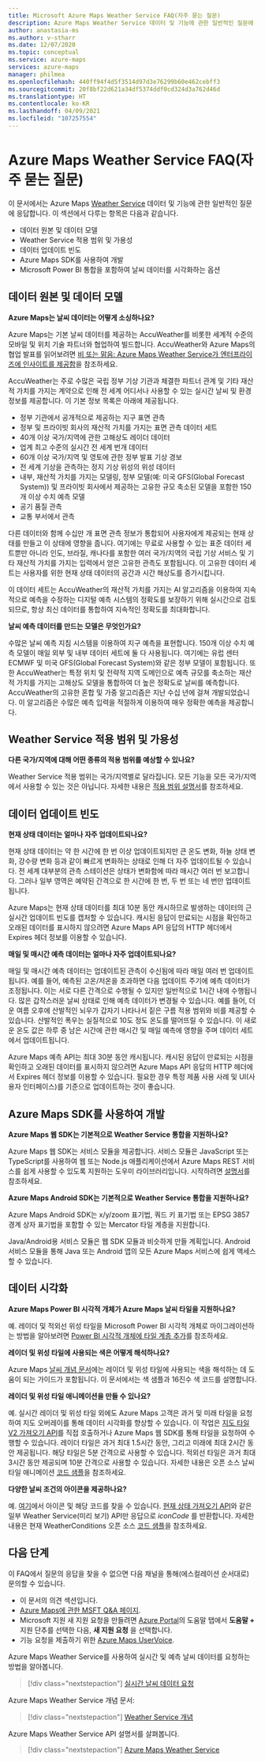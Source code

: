 ```yaml
---
title: Microsoft Azure Maps Weather Service FAQ(자주 묻는 질문)
description: Azure Maps Weather Service 데이터 및 기능에 관한 일반적인 질문에 대한 응답을 찾습니다.
author: anastasia-ms
ms.author: v-stharr
ms.date: 12/07/2020
ms.topic: conceptual
ms.service: azure-maps
services: azure-maps
manager: philmea
ms.openlocfilehash: 440ff94f4d5f3514d97d3e76299b60e462cebff3
ms.sourcegitcommit: 20f8bf22d621a34df5374ddf0cd324d3a762d46d
ms.translationtype: HT
ms.contentlocale: ko-KR
ms.lasthandoff: 04/09/2021
ms.locfileid: "107257554"
---
```

# <a name="azure-maps-weather-services-frequently-asked-questions-faq"></a>Azure Maps Weather Service FAQ(자주 묻는 질문)

이 문서에서는 Azure Maps [Weather Service](/rest/api/maps/weather) 데이터 및 기능에 관한 일반적인 질문에 응답합니다. 이 섹션에서 다루는 항목은 다음과 같습니다.

* 데이터 원본 및 데이터 모델
* Weather Service 적용 범위 및 가용성
* 데이터 업데이트 빈도
* Azure Maps SDK를 사용하여 개발
* Microsoft Power BI 통합을 포함하여 날씨 데이터를 시각화하는 옵션

## <a name="data-sources-and-data-models"></a>데이터 원본 및 데이터 모델

**Azure Maps는 날씨 데이터는 어떻게 소싱하나요?**

Azure Maps는 기본 날씨 데이터를 제공하는 AccuWeather를 비롯한 세계적 수준의 모바일 및 위치 기술 파트너와 협업하여 빌드합니다. AccuWeather와 Azure Maps의 협업 발표를 읽어보려면 [비 또는 맑음: Azure Maps Weather Service가 엔터프라이즈에 인사이트를 제공함](https://azure.microsoft.com/blog/rain-or-shine-azure-maps-weather-services-will-bring-insights-to-your-enterprise/)을 참조하세요.

AccuWeather는 주로 수많은 국립 정부 기상 기관과 체결한 파트너 관계 및 기타 재산적 가치를 가지는 계약으로 인해 전 세계 어디서나 사용할 수 있는 실시간 날씨 및 환경 정보를 제공합니다. 이 기본 정보 목록은 아래에 제공됩니다.

* 정부 기관에서 공개적으로 제공하는 지구 표면 관측
* 정부 및 프라이빗 회사의 재산적 가치를 가지는 표면 관측 데이터 세트
* 40개 이상 국가/지역에 관한 고해상도 레이더 데이터
* 업계 최고 수준의 실시간 전 세계 번개 데이터
* 60개 이상 국가/지역 및 영토에 관한 정부 발표 기상 경보
* 전 세계 기상을 관측하는 정지 기상 위성의 위성 데이터
* 내부, 재산적 가치를 가지는 모델링, 정부 모델(예: 미국 GFS(Global Forecast System)) 및 프라이빗 회사에서 제공하는 고유한 규모 축소된 모델을 포함한 150개 이상 수치 예측 모델
* 공기 품질 관측
* 교통 부서에서 관측

다른 데이터와 함께 수십만 개 표면 관측 정보가 통합되어 사용자에게 제공되는 현재 상태를 만들고 이 상태에 영향을 줍니다. 여기에는 무료로 사용할 수 있는 표준 데이터 세트뿐만 아니라 인도, 브라질, 캐나다를 포함한 여러 국가/지역의 국립 기상 서비스 및 기타 재산적 가치를 가지는 입력에서 얻은 고유한 관측도 포함됩니다. 이 고유한 데이터 세트는 사용자를 위한 현재 상태 데이터의 공간과 시간 해상도를 증가시킵니다. 

이 데이터 세트는 AccuWeather의 재산적 가치를 가지는 AI 알고리즘을 이용하여 지속적으로 예측을 수정하는 디지털 예측 시스템의 정확도를 보장하기 위해 실시간으로 검토되므로, 항상 최신 데이터를 통합하여 지속적인 정확도를 최대화합니다.

**날씨 예측 데이터를 만드는 모델은 무엇인가요?**

수많은 날씨 예측 지침 시스템을 이용하여 지구 예측을 표현합니다. 150개 이상 수치 예측 모델이 매일 외부 및 내부 데이터 세트에 둘 다 사용됩니다. 여기에는 유럽 센터 ECMWF 및 미국 GFS(Global Forecast System)와 같은 정부 모델이 포함됩니다. 또한 AccuWeather는 특정 위치 및 전략적 지역 도메인으로 예측 규모를 축소하는 재산적 가치를 가지는 고해상도 모델을 통합하여 더 높은 정확도로 날씨를 예측합니다. AccuWeather의 고유한 혼합 및 가중 알고리즘은 지난 수십 년에 걸쳐 개발되었습니다. 이 알고리즘은 수많은 예측 입력을 적절하게 이용하여 매우 정확한 예측을 제공합니다.

## <a name="weather-services-coverage-and-availability"></a>Weather Service 적용 범위 및 가용성

**다른 국가/지역에 대해 어떤 종류의 적용 범위를 예상할 수 있나요?**

Weather Service 적용 범위는 국가/지역별로 달라집니다. 모든 기능을 모든 국가/지역에서 사용할 수 있는 것은 아닙니다. 자세한 내용은 [적용 범위 설명서](./weather-coverage.md)를 참조하세요.

## <a name="data-update-frequency"></a>데이터 업데이트 빈도

**현재 상태 데이터는 얼마나 자주 업데이트되나요?**

현재 상태 데이터는 약 한 시간에 한 번 이상 업데이트되지만 큰 온도 변화, 하늘 상태 변화, 강수량 변화 등과 같이 빠르게 변화하는 상태로 인해 더 자주 업데이트될 수 있습니다. 전 세계 대부분의 관측 스테이션은 상태가 변화함에 따라 매시간 여러 번 보고합니다. 그러나 일부 영역은 예약된 간격으로 한 시간에 한 번, 두 번 또는 네 번만 업데이트됩니다.  

Azure Maps는 현재 상태 데이터를 최대 10분 동안 캐시하므로 발생하는 데이터의 근 실시간 업데이트 빈도를 캡처할 수 있습니다. 캐시된 응답이 만료되는 시점을 확인하고 오래된 데이터를 표시하지 않으려면 Azure Maps API 응답의 HTTP 헤더에서 Expires 헤더 정보를 이용할 수 있습니다.

**매일 및 매시간 예측 데이터는 얼마나 자주 업데이트되나요?**

매일 및 매시간 예측 데이터는 업데이트된 관측이 수신됨에 따라 매일 여러 번 업데이트됩니다.  예를 들어, 예측된 고온/저온을 초과하면 다음 업데이트 주기에 예측 데이터가 조정됩니다. 이는 서로 다른 간격으로 수행될 수 있지만 일반적으로 1시간 내에 수행됩니다. 많은 갑작스러운 날씨 상태로 인해 예측 데이터가 변경될 수 있습니다. 예를 들어, 더운 여름 오후에 산발적인 뇌우가 갑자기 나타나서 짙은 구름 적용 범위와 비를 제공할 수 있습니다. 산발적인 폭우는 실질적으로 10도 정도 온도를 떨어뜨릴 수 있습니다. 이 새로운 온도 값은 하루 중 남은 시간에 관한 매시간 및 매일 예측에 영향을 주며 데이터 세트에서 업데이트됩니다.

Azure Maps 예측 API는 최대 30분 동안 캐시됩니다. 캐시된 응답이 만료되는 시점을 확인하고 오래된 데이터를 표시하지 않으려면 Azure Maps API 응답의 HTTP 헤더에서 Expires 헤더 정보를 이용할 수 있습니다. 필요한 경우 특정 제품 사용 사례 및 UI(사용자 인터페이스)를 기준으로 업데이트하는 것이 좋습니다.

## <a name="developing-with-azure-maps-sdks"></a>Azure Maps SDK를 사용하여 개발

**Azure Maps 웹 SDK는 기본적으로 Weather Service 통합을 지원하나요?**

Azure Maps 웹 SDK는 서비스 모듈을 제공합니다. 서비스 모듈은 JavaScript 또는 TypeScript를 사용하여 웹 또는 Node.js 애플리케이션에서 Azure Maps REST 서비스를 쉽게 사용할 수 있도록 지원하는 도우미 라이브러리입니다. 시작하려면 [설명서](./how-to-use-services-module.md)를 참조하세요.

**Azure Maps Android SDK는 기본적으로 Weather Service 통합을 지원하나요?**

Azure Maps Android SDK는 x/y/zoom 표기법, 쿼드 키 표기법 또는 EPSG 3857 경계 상자 표기법을 포함할 수 있는 Mercator 타일 계층을 지원합니다.

Java/Android용 서비스 모듈은 웹 SDK 모듈과 비슷하게 만들 계획입니다. Android 서비스 모듈을 통해 Java 또는 Android 앱의 모든 Azure Maps 서비스에 쉽게 액세스할 수 있습니다.  

## <a name="data-visualizations"></a>데이터 시각화  

**Azure Maps Power BI 시각적 개체가 Azure Maps 날씨 타일을 지원하나요?**

예. 레이더 및 적외선 위성 타일을 Microsoft Power BI 시각적 개체로 마이그레이션하는 방법을 알아보려면 [Power BI 시각적 개체에 타일 계층 추가](./power-bi-visual-add-tile-layer.md)를 참조하세요. 

**레이더 및 위성 타일에 사용되는 색은 어떻게 해석하나요?**

Azure Maps [날씨 개념 문서](./weather-services-concepts.md#radar-and-satellite-imagery-color-scale)에는 레이더 및 위성 타일에 사용되는 색을 해석하는 데 도움이 되는 가이드가 포함됩니다. 이 문서에서는 색 샘플과 16진수 색 코드를 설명합니다.
 
**레이더 및 위성 타일 애니메이션을 만들 수 있나요?**

예. 실시간 레이더 및 위성 타일 외에도 Azure Maps 고객은 과거 및 미래 타일을 요청하여 지도 오버레이를 통해 데이터 시각화를 향상할 수 있습니다. 이 작업은 [지도 타일 V2 가져오기 API](/rest/api/maps/renderv2/getmaptilepreview)를 직접 호출하거나 Azure Maps 웹 SDK를 통해 타일을 요청하여 수행할 수 있습니다. 레이더 타일은 과거 최대 1.5시간 동안, 그리고 미래에 최대 2시간 동안 제공됩니다. 해당 타일은 5분 간격으로 사용할 수 있습니다. 적외선 타일은 과거 최대 3시간 동안 제공되며 10분 간격으로 사용할 수 있습니다. 자세한 내용은 오픈 소스 날씨 타일 애니메이션 [코드 샘플](https://azuremapscodesamples.azurewebsites.net/index.html?sample=Animated%20tile%20layer)을 참조하세요.  

**다양한 날씨 조건의 아이콘을 제공하나요?**

예. [여기](./weather-services-concepts.md#weather-icons)에서 아이콘 및 해당 코드를 찾을 수 있습니다. [현재 상태 가져오기 API](/rest/api/maps/weather/getcurrentconditions)와 같은 일부 Weather Service(미리 보기) API만 응답으로 *iconCode* 를 반환합니다. 자세한 내용은 현재 WeatherConditions 오픈 소스 [코드 샘플](https://azuremapscodesamples.azurewebsites.net/index.html?sample=Get%20current%20weather%20at%20a%20location)을 참조하세요.

## <a name="next-steps"></a>다음 단계

이 FAQ에서 질문의 응답을 찾을 수 없으면 다음 채널을 통해(에스컬레이션 순서대로) 문의할 수 있습니다.

* 이 문서의 의견 섹션입니다.
* [Azure Maps에 관한 MSFT Q&A 페이지](/answers/topics/azure-maps.html).
* Microsoft 지원 새 지원 요청을 만들려면 [Azure Portal](https://portal.azure.com/)의 도움말 탭에서 **도움말 +** 지원 단추를 선택한 다음, **새 지원 요청** 을 선택합니다.
* 기능 요청을 제출하기 위한 [Azure Maps UserVoice](https://feedback.azure.com/forums/909172-azure-maps).

Azure Maps Weather Service를 사용하여 실시간 및 예측 날씨 데이터를 요청하는 방법을 알아봅니다.
> [!div class="nextstepaction"]
> [실시간 날씨 데이터 요청](how-to-request-weather-data.md)

Azure Maps Weather Service 개념 문서:
> [!div class="nextstepaction"]
> [Weather Service 개념](weather-coverage.md)

Azure Maps Weather Service API 설명서를 살펴봅니다.

> [!div class="nextstepaction"]
> [Azure Maps Weather Service](/rest/api/maps/weather)